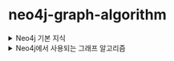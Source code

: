 # neo4j-graph-algorithm

<details>
  <summary>Neo4j 기본 지식</summary>
  
- Neo4j Docs Example

  <img width="656" alt="image" src="https://user-images.githubusercontent.com/84627144/226246411-cc6f1e21-5b5a-4c0e-bcab-5c10bd1000eb.png">
  
  - Cypher
    ```cypher
    CREATE
    (charlie:Person {name: 'Charlie Sheen', bornIn: 'New York', chauffeurName: 'John Brown'}),
    (martin:Person {name: 'Martin Sheen', bornIn: 'Ohio', chauffeurName: 'Bob Brown'}),
    (michael:Person {name: 'Michael Douglas', bornIn: 'New Jersey', chauffeurName: 'John Brown'}),
    (oliver:Person {name: 'Oliver Stone', bornIn: 'New York', chauffeurName: 'Bill White'}),
    (rob:Person {name: 'Rob Reiner', bornIn: 'New York', chauffeurName: 'Ted Green'}),
    (wallStreet:Movie {title: 'Wall Street'}),
    (theAmericanPresident:Movie {title: 'The American President'}),
    (charlie)-[:ACTED_IN]->(wallStreet),
    (martin)-[:ACTED_IN]->(wallStreet),
    (michael)-[:ACTED_IN]->(wallStreet),
    (martin)-[:ACTED_IN]->(theAmericanPresident),
    (michael)-[:ACTED_IN]->(theAmericanPresident),
    (oliver)-[:DIRECTED]->(wallStreet),
    (rob)-[:DIRECTED]->(theAmericanPresident)
    ```

- Native Graph Storage
  
  - 특징
    - 고정 크기 레코드 저장 방식을 사용하여 노드를 빠르게 조회
    - 노드, 관계, 속성은 각각의 저장소에 저장됨
    <br/>
    <img width="640" alt="image" src="https://user-images.githubusercontent.com/84627144/226246547-011b9b8a-6fe6-4000-879b-7d522b2bec8a.png">
  
  - 노드 저장소
    - 고정된 15Byte
    - isInUse(1), 첫번째 관계 id(1), node id(4), 첫번째 속성 id(1), 레이블 저장소(5), extra(1) 

  - 관계 저장소
    - 고정된 34Byte
    - 시작 노드 id, 끝 노드 id, 관계 유형에 대한 포인터, 각 시작 노드와 끝 노드에 대한 다음 및 이전 관계 레코드에 대한 포인터

  - 속성 저장소
    - Key-Value 
    - 노드, 관계 모두 속성 참조

- Programmatic API
  - Kernel : 데이터 CRUD, 탐색 등 작업 제공
  - Core API(GraphDB 기능 제공하는 인터페이스)
  - Traversal Framework : 노드와 관계 구조를 활용해 그래프 내의 경로 탐색, 필요한 데이터 추출
- Nonfunctional Characteristics
  - Transaction : ACID, Active transaction log, commit transaction log ...
  - Recoverability : replay, 복구 기능 등
  - Availabitliy : Master-Slave Cluster, Traversal Query(하나 이상의 지정된 위치에서 시작해 하위 그래프를 탐색하는 쿼리. 시작점이 다르면 쿼리가 분산되어 전체 로드가 낮은 경합으로 실행되어 가용성이 높아짐)
  
</details>


<details>
  <summary>Neo4j에서 사용되는 그래프 알고리즘</summary>


- [Neo4j Graph Data Science(GDS)](https://neo4j.com/docs/graph-data-science/current/introduction/)

  <details>
    <summary>Syntax Overview</summary>


  - Syntax overview
    - 일반적인 알고리즘의 syntax는 이전에 로드한 그래프를 참조하는 걸 포함
    - 또한, 다음과 같은 다양한 execution modes가 제공된다.
      - stream : 알고리즘 결과를 스트림으로 반환
      - stats : 통계 정보를 단일 레코드로 반환하나 Neo4j DB에 저장하진 않음
      - mutate : 알고리즘의 결과를 예상 그래프에 기록하고 요약, 통계 정보 반환
      - write : 알고리즘 결과를 DB에 저장.
      - 마지막으로 execution mode는 명령어 끝에 estimate를 붙이면 메모리 요구 사항도 추정 가능함. 
        - 일부 알고리즘은 대규모 그래프를 써 수십 기가바이트 이상의 메모리가 필요할 수 있음. 따라서 미리 추정하는게 실행 전에 메모리 부족 문제를 방지할 수 있다.
        - 물론 추정은 실제 실행 환경에서의 정확한 메모리 요구 사항을 예측할 수는 없음.(무료와 production에 따라 달라지기도 함)

    - Syntax Composition
      ```cypher
      CALL gds[.<tier>].<algorithm>.<execution-mode>[.<estimate>](
        graphName: String,
        configuration: Map
      )
      ```

    - estimation mode도 가능
      ```cypher
      CALL gds[.<tier>].<algorithm>.<execution-mode>.estimate(
        configuration: Map
      )
      ```

  </details>
  
   <details>
    <summary>PageRank</summary>
    
     - [참고](https://neo4j.com/docs/graph-data-science/current/algorithms/page-rank/)
    - PageRank
      - 각 노드의 중요성을 그래프 내에서 측정
      - 중요도는 해당 노드로 들어오는 관게 수와 해당 관계의 source node의 중요도에 따라 결정된다.
      - 식
        
        <img width="410" alt="image" src="https://user-images.githubusercontent.com/84627144/226495874-820511eb-6169-437c-bc16-1c875440b0a1.png">

        - PR(A) : 현재 노드의 PageRank 값
        - T1~Tn은 현재 노드로 들어오는 노드
          - 예를 들어, 현재 노드 A로 들어오는 모든 노드를 말하는데 A와 직접적으로 연결된 노드가 아니라, A를 통해 다른 노드들과 연결되 노드들을 말한다.
        - PR(T1) ... PR(Tn) 은 각각 T1 ... Tn 노드의 PageRank 값을 의미 
        - C(A)는 현재 노드에서 출발하는 관계의 수를 의미한다.
        - d는 damping factor로 0부터 1사이 값인데 보통 0.85 정도로 세팅된다.
          - web sufer가 현재 페이지에서 다른 페이지로 이동하는 것이 아닌, 어떤 페이지에서든 랜덤하게 이동하는 확률을 나타낸다.
          - 1에 가까울수록 랜덤 이동 확률이 높음을 의미하고 페이지 간의 상호 연결성이 낮아진다. 
          - 0에 가까울수록 랜덤 이동 확률이 낮고 페이지 간의 상호 연결성이 높아진다. 
          - 이 값은 구글이 PageRank 알고리즘을 처음 발표했을 때 사용한 값. damping factor 값이 높을수록 PageRank 값이 높은 노드들은 더 높은 값을 갖게 된다. 
          
      - 예시 
        - A 노드로 들어오는 T1, T2, T3 노드가 있고, 각각 노드에서 출발하는 관계의 수가 2, 1, 3이라고 가정.
        - d 값은 0.85로 가정
        - T1, T2, T3 노드의 PageRank 값을 0.1, 0.3, 0.6으로 설정하면, A노드의 PageRank 값은 아래와 같이 구할 수 있다.
          ```
          PR(A) = (1-0.85) + 0.85 [(0.1/2) + (0.3/1) + (0.6/3)] = 0.115
          ```
        
  </details>

</details>




